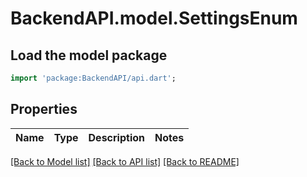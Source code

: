 # BackendAPI.model.SettingsEnum

## Load the model package
```dart
import 'package:BackendAPI/api.dart';
```

## Properties
 Name | Type | Description | Notes 
------|------|-------------|-------

[[Back to Model list]](../README.md#documentation-for-models) [[Back to API list]](../README.md#documentation-for-api-endpoints) [[Back to README]](../README.md)


